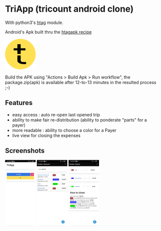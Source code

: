 # TriApp (tricount android clone)

With python3's [htag](https://github.com/manatlan/htag) module.

Android's Apk built thru the [htagapk recipe](https://github.com/manatlan/htagapk)

<img src="app/triapp.png" width="100" height="100">

Build the APK using "Actions > Build Apk > Run workflow", the package.zip(apk) is available after 12-to-13 minutes in the resulted process ;-)

## Features

 - easy access : auto re-open last opened trip
 - ability to make fair re-distribution (ability to ponderate "parts" for a payer)
 - more readable : ability to choose a color for a Payer
 - live view for closing the expenses
 
## Screenshots

<img src="shot1.jpg" width="100" >
<img src="shot2.jpg" width="100" >
<img src="shot3.jpg" width="100" >
